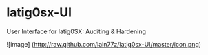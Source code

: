 latig0sx-UI
===========

User Interface for latig0SX: Auditing &amp; Hardening 


![image] (http://raw.github.com/lain77z/latig0sx-UI/master/icon.png)
